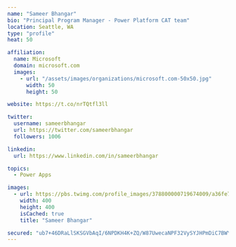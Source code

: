 ```yaml
---
name: "Sameer Bhangar"
bio: "Principal Program Manager - Power Platform CAT team"
location: Seattle, WA
type: "profile"
heat: 50

affiliation:
  name: Microsoft
  domain: microsoft.com
  images:
    - url: "/assets/images/organizations/microsoft.com-50x50.jpg"
      width: 50
      height: 50

website: https://t.co/nrTQtfl3ll

twitter:
  username: sameerbhangar
  url: https://twitter.com/sameerbhangar
  followers: 1006

linkedin:
  url: https://www.linkedin.com/in/sameerbhangar

topics:
  - Power Apps

images:
  - url: https://pbs.twimg.com/profile_images/378800000719674009/a36fe7ddfab1778b76e5793772e43798_400x400.jpeg
    width: 400
    height: 400
    isCached: true
    title: "Sameer Bhangar"

secured: "ub7+46DRaLlSKSGVbAqI/6NPDKH4K+ZQ/W87UwecaNPF32VySYJHPmDiC7BWYY0O971nm4IyzFp20CpUu92sFM16l8x88BUgEobqpzrPFR7g7zLgl9AGtE8N8RkCj9mStRU4S/C1xpG5HaXYE2hjwo6s/Mt2UhzFU7QpUDmxzvhXr4p3TddtZjwNraSvSLlKnXOz+kxxE1iggBHiK7uUXyo7CSpL9bmPRL97OhKc80HMBZVR2FZuRxeOZkb2dq26TNma10BaGl1KpHnQjZ/EtjHdqvBF50EeEBr30f7ESNJKWnA0bph67f7OHd2I3NoPCmsHTjP8Xd+0nyECJXLGq2xpeNehghDhhvQtS6fz1XveWgeO5kYPpDwnxIiow7yWynt9p52jUrqeZmuWPUFZtBAy+zvAcFIn9yl6KsiiDxQ=;Q/1VzZQFgnrX3SsQoWbMGw=="
---
```


